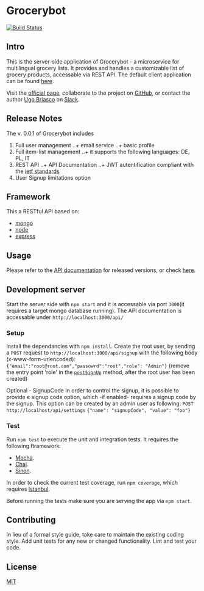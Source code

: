 # Grocerybot
[![Build Status](https://travis-ci.org/ugobriasco/grocerybot-server.svg?branch=master)](https://travis-ci.org/ugobriasco/grocerybot-server)

## Intro
This is the server-side application of Grocerybot - a microservice for multilingual grocery lists. It provides and handles a customizable list of grocery products, accessable via REST API. The default client application can be found [here](https://github.com/ugobriasco/grocerybot-cli).

Visit the [official page](http://46.101.201.71:3000), collaborate to the project on [GitHub](https://github.com/ugobriasco/grocerybot-server), or contact the author [Ugo Briasco](http://ugobriasco.me) on [Slack](https://matchyourtie.slack.com/messages/general/whats_new/).

## Release Notes
The v. 0.0.1 of Grocerybot includes

1. Full user management
..+ email service
..+ basic profile
2. Full item-list management
..+ it supports the following languages: DE, PL, IT
3. REST API
..+ API Documentation
..+ JWT autentification compliant with the [ietf standards](https://tools.ietf.org/html/rfc6750 )
4. User Signup limitations option

## Framework
This a RESTful API based on:
+ [mongo](https://docs.mongodb.com/getting-started/shell/)
+ [node](https://nodejs.org/en/)
+ [express](http://expressjs.com/)

## Usage
Please refer to the [API documentation](http://gb.matchyourtie.com/documentation) for released versions, or check [here](https://github.com/ugobriasco/grocerybot-server/blob/master/server/api/api-doc.json).

## Development server
Start the server side with `npm start` and it is accessable via port `3000`(it requires a target mongo database running). The API documentation is accessable under `http://localhost:3000/api/`

### Setup
Install the dependancies with `npm install`.
Create the root user, by sending a `POST` request to `http://localhost:3000/api/signup` with the following body (x-www-form-urlencoded):
`{"email":"root@root.com","passowrd":"root","role": "Admin"}` (remove the entry point 'role' in the [`postSignUp`](https://github.com/ugobriasco/grocerybot-server/blob/master/server/auth/auth.controller.js) method, after the root user has been created)

Optional -  SignupCode
In order to control the signup, it is possible to provide e signup code option, which -if enabled- requires a signup code by the signup. This option can be created by an admin user as following:
`POST http://localhost/api/settings`
`{"name": "signupCode", "value": "foo"}`

### Test
Run `npm test` to execute the unit and integration tests. It requires the following ftramework:
*  [Mocha](https://mochajs.org/).
*  [Chai](http://chaijs.com).
*  [Sinon](http://sinonjs.org).

In order to check the current test coverage, run `npm coverage`, which requires [Istanbul](https://istanbul.js.org/).

Before running the tests make sure you are serving the app via `npm start`.

## Contributing
In lieu of a formal style guide, take care to maintain the existing coding style. Add unit tests for any new or changed functionality. Lint and test your code.

## License
[MIT](https://github.com/ugobriasco/grocerybot-server/blob/master/LICENSE.md)